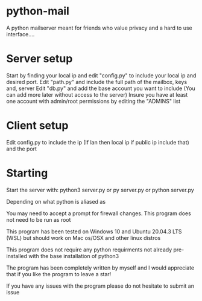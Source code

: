 # python-mail
A python mailserver meant for friends who value privacy and a hard to use interface....

# Server setup
Start by finding your local ip and edit "config.py" to include your local ip and desired port.
Edit "path.py" and include the full path of the mailbox, keys and, server
Edit "db.py" and add the base account you want to include (You can add more later without access to the server)
Insure you have at least one account with admin/root permissions by editing the "ADMINS" list

# Client setup
Edit config.py to include the ip (If lan then local ip if public ip include that) and the port

# Starting
Start the server with:
python3 server.py
or 
py server.py
or 
python server.py

Depending on what python is aliased as

You may need to accept a prompt for firewall changes.
This program does not need to be run as root

This program has been tested on Windows 10 and Ubuntu 20.04.3 LTS (WSL) but should work on Mac os/OSX and other linux distros

This program does not require any python requirments not already pre-installed with the base installation of python3

The program has been completely written by myself and I would appreciate that if you like the program to leave a star!

If you have any issues with the program please do not hesitate to submit an issue
